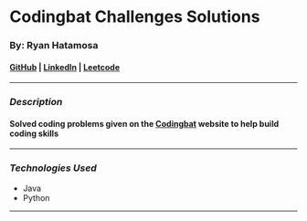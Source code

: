 # Codingbat Challenges Solutions

### By: Ryan Hatamosa

#### [GitHub](https://github.com/PinoyColada) | [LinkedIn](https://www.linkedin.com/feed/) | [Leetcode](https://leetcode.com/hatamosa/)
***

### ***Description***
#### Solved coding problems given on the [Codingbat](https://codingbat.com/java) website to help build coding skills
***

### ***Technologies Used***
* Java
* Python
***